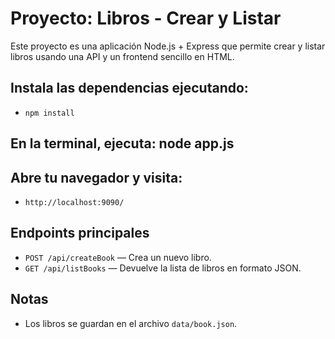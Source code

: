 # Proyecto: Libros - Crear y Listar

Este proyecto es una aplicación Node.js + Express que permite crear y listar libros usando una API y un frontend sencillo en HTML.

## Instala las dependencias ejecutando: 
- `npm install`
## En la terminal, ejecuta: node app.js
## Abre tu navegador y visita: 
- `http://localhost:9090/`
## Endpoints principales
- `POST /api/createBook` — Crea un nuevo libro.
- `GET /api/listBooks` — Devuelve la lista de libros en formato JSON.

## Notas
- Los libros se guardan en el archivo `data/book.json`.
